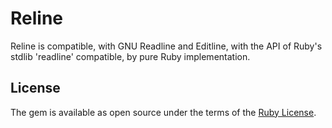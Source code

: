 # Reline

Reline is compatible, with GNU Readline and Editline, with the API of Ruby's stdlib 'readline' compatible, by pure Ruby implementation.

## License

The gem is available as open source under the terms of the [Ruby License](https://www.ruby-lang.org/en/about/license.txt).
